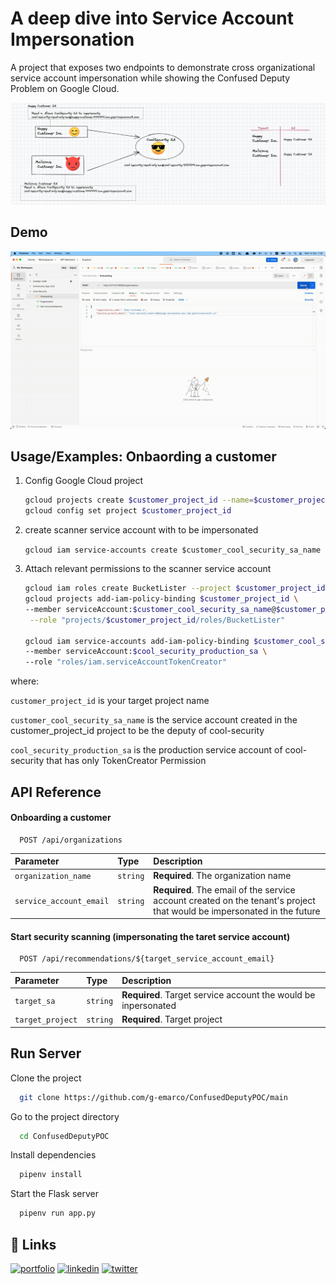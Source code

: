 
# A deep dive into Service Account Impersonation

A project that exposes two endpoints to demonstrate cross organizational service account impersonation while showing the Confused Deputy Problem on Google Cloud.

![Logo](https://github.com/g-emarco/ConfusedDeputyPOC/blob/main/static/banner.png)


## Demo

![Alt Text](https://github.com/g-emarco/ConfusedDeputyPOC/blob/main/static/demo.gif)



## Usage/Examples: Onbaording a customer

1. Config Google Cloud project

    ```bash
    gcloud projects create $customer_project_id --name=$customer_project_id
   gcloud config set project $customer_project_id
   ```

2. create scanner service account with  to be impersonated

    `gcloud iam service-accounts create $customer_cool_security_sa_name`

3. Attach relevant permissions to the scanner service account
    ```bash
   gcloud iam roles create BucketLister --project $customer_project_id --permissions storage.buckets.list
   gcloud projects add-iam-policy-binding $customer_project_id \
    --member serviceAccount:$customer_cool_security_sa_name@$customer_project_id.iam.gserviceaccount.com \
     --role "projects/$customer_project_id/roles/BucketLister"
    
   gcloud iam service-accounts add-iam-policy-binding $customer_cool_security_sa_name@$customer_project_id.iam.gserviceaccount.com \
   --member serviceAccount:$cool_security_production_sa \
   --role "roles/iam.serviceAccountTokenCreator"
    ```

where:

 `customer_project_id` is your target project name


`customer_cool_security_sa_name` is the service account created in the customer_project_id project to be the deputy of cool-security

`cool_security_production_sa` is the production service account of cool-security that has only TokenCreator Permission
## API Reference

#### Onboarding a customer

```http
  POST /api/organizations
```

| Parameter | Type     | Description                |
| :-------- | :------- | :------------------------- |
| `organization_name` | `string` | **Required**. The organization name |
| `service_account_email` | `string` | **Required**. The email of the service account created on the tenant's project that would be impersonated in the future |


#### Start security scanning (impersonating the taret service account)

```http
  POST /api/recommendations/${target_service_account_email}
```

| Parameter        | Type     | Description                                                    |
|:-----------------| :------- |:---------------------------------------------------------------|
| `target_sa`      | `string` | **Required**. Target service account the would be inpersonated |
| `target_project` | `string` | **Required**. Target project                                   |



## Run Server

Clone the project

```bash
  git clone https://github.com/g-emarco/ConfusedDeputyPOC/main
```

Go to the project directory

```bash
  cd ConfusedDeputyPOC
```

Install dependencies

```bash
  pipenv install
```

Start the Flask server

```bash
  pipenv run app.py
```

## 🔗 Links
[![portfolio](https://img.shields.io/badge/my_portfolio-000?style=for-the-badge&logo=ko-fi&logoColor=white)](https://www.udemy.com/user/eden-marco/)
[![linkedin](https://img.shields.io/badge/linkedin-0A66C2?style=for-the-badge&logo=linkedin&logoColor=white)](https://www.linkedin.com/in/eden-marco/)
[![twitter](https://img.shields.io/badge/twitter-1DA1F2?style=for-the-badge&logo=twitter&logoColor=white)](https://twitter.com/EdenEmarco177)
